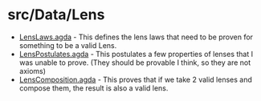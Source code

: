 # src/Data/Lens
- [LensLaws.agda](https://github.com/JonathanBrouwer/research-project/blob/master/src/Data/Lens/Proofs/LensLaws.agda) - This defines the lens laws that need to be proven for something to be a valid Lens.
- [LensPostulates.agda](https://github.com/JonathanBrouwer/research-project/blob/master/src/Data/Lens/Proofs/LensPostulates.agda) - This postulates a few properties of lenses that I was unable to prove. (They should be provable I think, so they are not axioms) 
- [LensComposition.agda](https://github.com/JonathanBrouwer/research-project/blob/master/src/Data/Lens/Proofs/LensComposition.agda) - This proves that if we take 2 valid lenses and compose them, the result is also a valid lens.



